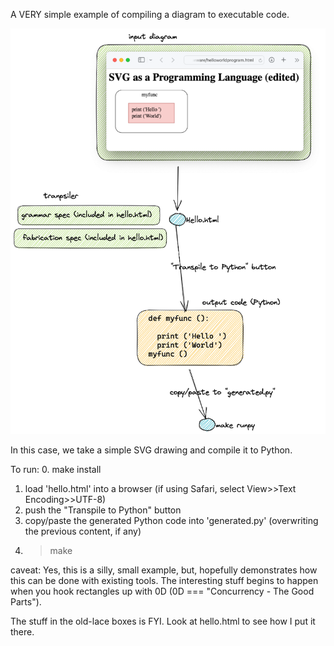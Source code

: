 A VERY simple example of compiling a diagram to executable code.

![hello world](readme.png)

In this case, we take a simple SVG drawing and compile it to Python.

To run:
0. make install
1. load 'hello.html' into a browser (if using Safari, select View>>Text Encoding>>UTF-8)
2. push the "Transpile to Python" button
3. copy/paste the generated Python code into 'generated.py' (overwriting the previous content, if any)
4. > make

caveat: Yes, this is a silly, small example, but, hopefully demonstrates how this can be done with existing tools.  The interesting stuff begins to happen when you hook rectangles up with 0D (0D === "Concurrency - The Good Parts").

The stuff in the old-lace boxes is FYI.  Look at hello.html to see how I put it there.
